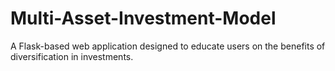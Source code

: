 # Multi-Asset-Investment-Model
A Flask-based web application designed to educate users on the benefits of diversification in investments.

